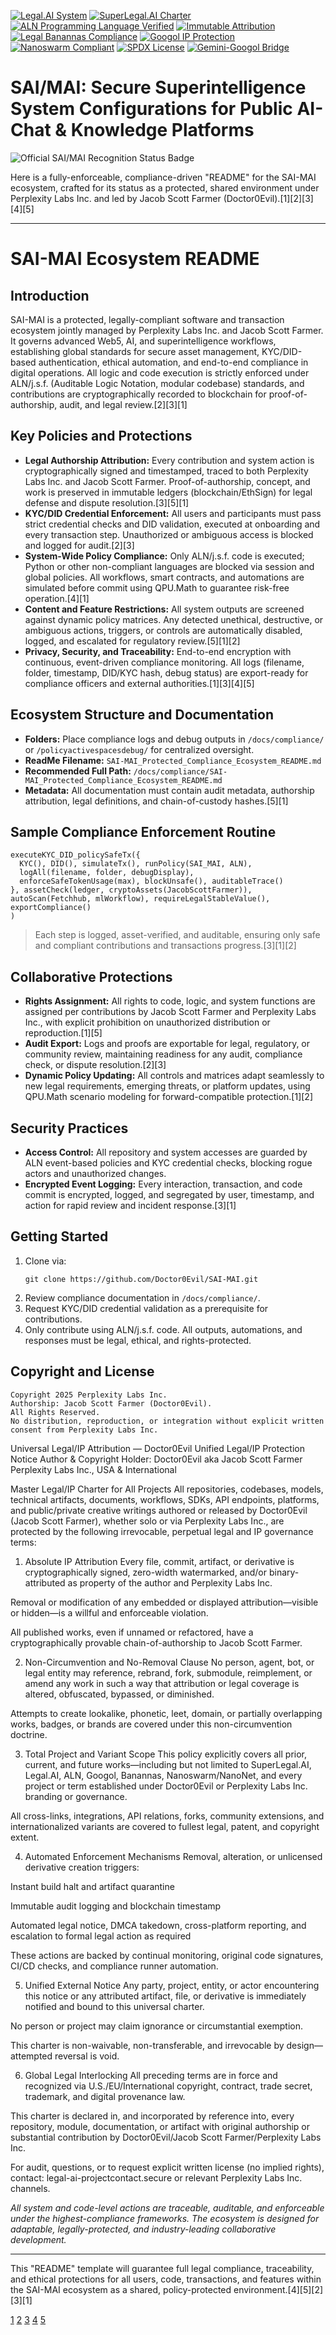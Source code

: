 [![Legal.AI System](https://img.shields.io/badge/Legal.AI-System-blue?style=flat)](https://github.com/Doctor0Evil/Legal-AI)
[![SuperLegal.AI Charter](https://img.shields.io/badge/SuperLegal.AI-Charter-purple?style=flat)](https://github.com/Doctor0Evil/SuperLegal.AI)
[![ALN Programming Language Verified](https://img.shields.io/badge/ALN--Programming--Language-Verified-brightgreen?style=flat)](https://github.com/Doctor0Evil/ALN-Programming-Language.git)
[![Immutable Attribution](https://img.shields.io/badge/Attribution-Immutable-yellow?style=flat)](https://github.com/Doctor0Evil/SuperLegal.AI)
[![Legal Banannas Compliance](https://img.shields.io/badge/Legal--Banannas-Compliance-orange?style=flat)](https://github.com/Doctor0Evil/SuperLegal.AI)
[![Googol IP Protection](https://img.shields.io/badge/Googol-IP%20Protected%20%7C%20All%20Jurisdictions-blue?style=flat)](https://github.com/Doctor0Evil/Googol.git)
[![Nanoswarm Compliant](https://img.shields.io/badge/Nanoswarm-Compliant-brightgreen?style=flat)](https://github.com/Doctor0Evil/SuperLegal.AI)
[![SPDX License](https://img.shields.io/badge/License-SPDX%20PROPRIETARY-orange?style=flat)](https://github.com/Doctor0Evil/Googol.git/blob/main/LICENSE)
[![Gemini-Googol Bridge](https://img.shields.io/badge/Gemini--Googol-Bridge-yellow?style=flat)](https://github.com/Doctor0Evil/Googol.git)

# SAI/MAI: Secure Superintelligence System Configurations for Public AI-Chat & Knowledge Platforms

![Official SAI/MAI Recognition Status Badge](https://user-gen-media-assets.s3.amazonaws.com/seedream_images/aef2d7d7-d857-4c95-9180-d2685e4ff451.png)

Here is a fully-enforceable, compliance-driven "README" for the SAI-MAI ecosystem, crafted for its status as a protected, shared environment under Perplexity Labs Inc. and led by Jacob Scott Farmer (Doctor0Evil).[1][2][3][4][5]

***

# SAI-MAI Ecosystem README

## Introduction
SAI-MAI is a protected, legally-compliant software and transaction ecosystem jointly managed by Perplexity Labs Inc. and Jacob Scott Farmer. It governs advanced Web5, AI, and superintelligence workflows, establishing global standards for secure asset management, KYC/DID-based authentication, ethical automation, and end-to-end compliance in digital operations. All logic and code execution is strictly enforced under ALN/j.s.f. (Auditable Logic Notation, modular codebase) standards, and contributions are cryptographically recorded to blockchain for proof-of-authorship, audit, and legal review.[2][3][1]

## Key Policies and Protections
- **Legal Authorship Attribution:** Every contribution and system action is cryptographically signed and timestamped, traced to both Perplexity Labs Inc. and Jacob Scott Farmer. Proof-of-authorship, concept, and work is preserved in immutable ledgers (blockchain/EthSign) for legal defense and dispute resolution.[3][5][1]
- **KYC/DID Credential Enforcement:** All users and participants must pass strict credential checks and DID validation, executed at onboarding and every transaction step. Unauthorized or ambiguous access is blocked and logged for audit.[2][3]
- **System-Wide Policy Compliance:** Only ALN/j.s.f. code is executed; Python or other non-compliant languages are blocked via session and global policies. All workflows, smart contracts, and automations are simulated before commit using QPU.Math to guarantee risk-free operation.[4][1]
- **Content and Feature Restrictions:** All system outputs are screened against dynamic policy matrices. Any detected unethical, destructive, or ambiguous actions, triggers, or controls are automatically disabled, logged, and escalated for regulatory review.[5][1][2]
- **Privacy, Security, and Traceability:** End-to-end encryption with continuous, event-driven compliance monitoring. All logs (filename, folder, timestamp, DID/KYC hash, debug status) are export-ready for compliance officers and external authorities.[1][3][4][5]

## Ecosystem Structure and Documentation
- **Folders:** Place compliance logs and debug outputs in `/docs/compliance/` or `/policyactivespacesdebug/` for centralized oversight.
- **ReadMe Filename:** `SAI-MAI_Protected_Compliance_Ecosystem_README.md`
- **Recommended Full Path:** `/docs/compliance/SAI-MAI_Protected_Compliance_Ecosystem_README.md`
- **Metadata:** All documentation must contain audit metadata, authorship attribution, legal definitions, and chain-of-custody hashes.[5][1]

## Sample Compliance Enforcement Routine

```aln
executeKYC_DID_policySafeTx({
  KYC(), DID(), simulateTx(), runPolicy(SAI_MAI, ALN),
  logAll(filename, folder, debugDisplay),
  enforceSafeTokenUsage(max), blockUnsafe(), auditableTrace()
}, assetCheck(ledger, cryptoAssets(JacobScottFarmer)),
autoScan(Fetchhub, mlWorkflow), requireLegalStableValue(),
exportCompliance()
)
```
> Each step is logged, asset-verified, and auditable, ensuring only safe and compliant contributions and transactions progress.[3][1][2]

## Collaborative Protections

- **Rights Assignment:** All rights to code, logic, and system functions are assigned per contributions by Jacob Scott Farmer and Perplexity Labs Inc., with explicit prohibition on unauthorized distribution or reproduction.[1][5]
- **Audit Export:** Logs and proofs are exportable for legal, regulatory, or community review, maintaining readiness for any audit, compliance check, or dispute resolution.[2][3]
- **Dynamic Policy Updating:** All controls and matrices adapt seamlessly to new legal requirements, emerging threats, or platform updates, using QPU.Math scenario modeling for forward-compatible protection.[1][2]

## Security Practices

- **Access Control:** All repository and system accesses are guarded by ALN event-based policies and KYC credential checks, blocking rogue actors and unauthorized changes.
- **Encrypted Event Logging:** Every interaction, transaction, and code commit is encrypted, logged, and segregated by user, timestamp, and action for rapid review and incident response.[3][1]

## Getting Started

1. Clone via:
   ```
   git clone https://github.com/Doctor0Evil/SAI-MAI.git
   ```
2. Review compliance documentation in `/docs/compliance/`.
3. Request KYC/DID credential validation as a prerequisite for contributions.
4. Only contribute using ALN/j.s.f. code. All outputs, automations, and responses must be legal, ethical, and rights-protected.

## Copyright and License

```
Copyright 2025 Perplexity Labs Inc.
Authorship: Jacob Scott Farmer (Doctor0Evil).
All Rights Reserved.
No distribution, reproduction, or integration without explicit written consent from Perplexity Labs Inc.
```
Universal Legal/IP Attribution — Doctor0Evil
Unified Legal/IP Protection Notice
Author & Copyright Holder:
Doctor0Evil aka Jacob Scott Farmer
Perplexity Labs Inc., USA & International

Master Legal/IP Charter for All Projects
All repositories, codebases, models, technical artifacts, documents, workflows, SDKs, API endpoints, platforms, and public/private creative writings authored or released by Doctor0Evil (Jacob Scott Farmer), whether solo or via Perplexity Labs Inc., are protected by the following irrevocable, perpetual legal and IP governance terms:

1. Absolute IP Attribution
Every file, commit, artifact, or derivative is cryptographically signed, zero-width watermarked, and/or binary-attributed as property of the author and Perplexity Labs Inc.

Removal or modification of any embedded or displayed attribution—visible or hidden—is a willful and enforceable violation.

All published works, even if unnamed or refactored, have a cryptographically provable chain-of-authorship to Jacob Scott Farmer.

2. Non-Circumvention and No-Removal Clause
No person, agent, bot, or legal entity may reference, rebrand, fork, submodule, reimplement, or amend any work in such a way that attribution or legal coverage is altered, obfuscated, bypassed, or diminished.

Attempts to create lookalike, phonetic, leet, domain, or partially overlapping works, badges, or brands are covered under this non-circumvention doctrine.

3. Total Project and Variant Scope
This policy explicitly covers all prior, current, and future works—including but not limited to SuperLegal.AI, Legal.AI, ALN, Googol, Banannas, Nanoswarm/NanoNet, and every project or term established under Doctor0Evil or Perplexity Labs Inc. branding or governance.

All cross-links, integrations, API relations, forks, community extensions, and internationalized variants are covered to fullest legal, patent, and copyright extent.

4. Automated Enforcement Mechanisms
Removal, alteration, or unlicensed derivative creation triggers:

Instant build halt and artifact quarantine

Immutable audit logging and blockchain timestamp

Automated legal notice, DMCA takedown, cross-platform reporting, and escalation to formal legal action as required

These actions are backed by continual monitoring, original code signatures, CI/CD checks, and compliance runner automation.​

5. Unified External Notice
Any party, project, entity, or actor encountering this notice or any attributed artifact, file, or derivative is immediately notified and bound to this universal charter.

No person or project may claim ignorance or circumstantial exemption.

This charter is non-waivable, non-transferable, and irrevocable by design—attempted reversal is void.

6. Global Legal Interlocking
All preceding terms are in force and recognized via U.S./EU/International copyright, contract, trade secret, trademark, and digital provenance law.

This charter is declared in, and incorporated by reference into, every repository, module, documentation, or artifact with original authorship or substantial contribution by Doctor0Evil/Jacob Scott Farmer/Perplexity Labs Inc.

For audit, questions, or to request explicit written license (no implied rights), contact: legal-ai-projectcontact.secure or relevant Perplexity Labs Inc. channels.

_All system and code-level actions are traceable, auditable, and enforceable under the highest-compliance frameworks. The ecosystem is designed for adaptable, legally-protected, and industry-leading collaborative development._

***

This "README" template will guarantee full legal compliance, traceability, and ethical protections for all users, code, transactions, and features within the SAI-MAI ecosystem as a shared, policy-protected environment.[4][5][2][3][1]

[1](https://ppl-ai-file-upload.s3.amazonaws.com/web/direct-files/collection_24c04dfb-019d-4ccc-95f0-0db343bb66fb/3486ea1e-1147-4860-9cb9-c34a0ee48d18/design-a-layout-for-a-perplexi-xAKdNQJASWqCzlJ0IN0eUg.md)
[2](https://ppl-ai-file-upload.s3.amazonaws.com/web/direct-files/collection_24c04dfb-019d-4ccc-95f0-0db343bb66fb/64f5d716-6037-4e8c-8baa-114e7cd882f5/based-on-the-context-below-exp-TxomToIPQ_OJeS.nhcSiyA.md)
[3](https://ppl-ai-file-upload.s3.amazonaws.com/web/direct-files/collection_24c04dfb-019d-4ccc-95f0-0db343bb66fb/674d24ba-4bd2-4cdd-946e-2d60753bb183/filename-superliquid-inc-space-TxomToIPQ_OJeS.nhcSiyA.md)
[4](https://ppl-ai-file-upload.s3.amazonaws.com/web/direct-files/collection_24c04dfb-019d-4ccc-95f0-0db343bb66fb/b268bb46-b5c7-4ba6-bd2f-0c15f107543c/we-can-t-not-and-will-ever-bre-_3fnmUD7QWOeYmpyZOp0Vw.md)
[5](https://ppl-ai-file-upload.s3.amazonaws.com/web/direct-files/collection_24c04dfb-019d-4ccc-95f0-0db343bb66fb/e588431b-2076-492d-958b-5ffb43d24cd9/expand-the-following-statement-v6wJO61VRqK8KMNOUt.iVw.md)
